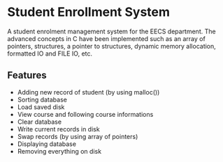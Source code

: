 # Student Enrollment System #
A student enrolment management system for the EECS department. The advanced concepts in C have been implemented such as an array of pointers, structures, a pointer to structures, dynamic memory allocation,  formatted IO and FILE IO, etc.

## Features ##
* Adding new record of student (by using malloc())
* Sorting database
* Load saved disk
* View course and following course informations
* Clear database
* Write current records in disk
* Swap records (by using array of pointers)
* Displaying database
* Removing everything on disk

